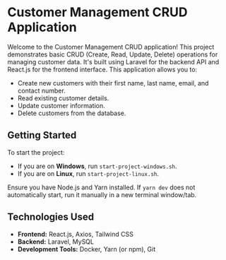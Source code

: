 # Customer Management CRUD Application

Welcome to the Customer Management CRUD application! This project demonstrates basic CRUD (Create, Read, Update, Delete) operations for managing customer data. It's built using Laravel for the backend API and React.js for the frontend interface. This application allows you to:

-   Create new customers with their first name, last name, email, and contact number.
-   Read existing customer details.
-   Update customer information.
-   Delete customers from the database.

## Getting Started

To start the project:

-   If you are on **Windows**, run `start-project-windows.sh`.
-   If you are on **Linux**, run `start-project-linux.sh`.

Ensure you have Node.js and Yarn installed. If `yarn dev` does not automatically start, run it manually in a new terminal window/tab.

## Technologies Used

-   **Frontend:** React.js, Axios, Tailwind CSS
-   **Backend:** Laravel, MySQL
-   **Development Tools:** Docker, Yarn (or npm), Git
